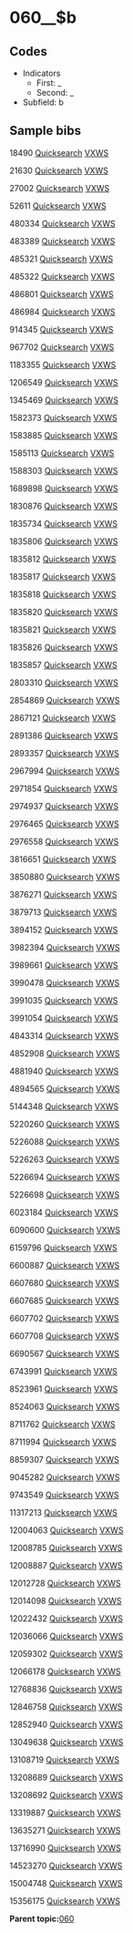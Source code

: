 # 060\_\_$b

## Codes

-   Indicators
    -   First: \_
    -   Second: \_
-   Subfield: b

## Sample bibs

18490 [Quicksearch](https://search.library.yale.edu/catalog/18490) [VXWS](http://prodorbis.library.yale.edu:7014/vxws/GetHoldingsService?bibId=18490)

21630 [Quicksearch](https://search.library.yale.edu/catalog/21630) [VXWS](http://prodorbis.library.yale.edu:7014/vxws/GetHoldingsService?bibId=21630)

27002 [Quicksearch](https://search.library.yale.edu/catalog/27002) [VXWS](http://prodorbis.library.yale.edu:7014/vxws/GetHoldingsService?bibId=27002)

52611 [Quicksearch](https://search.library.yale.edu/catalog/52611) [VXWS](http://prodorbis.library.yale.edu:7014/vxws/GetHoldingsService?bibId=52611)

480334 [Quicksearch](https://search.library.yale.edu/catalog/480334) [VXWS](http://prodorbis.library.yale.edu:7014/vxws/GetHoldingsService?bibId=480334)

483389 [Quicksearch](https://search.library.yale.edu/catalog/483389) [VXWS](http://prodorbis.library.yale.edu:7014/vxws/GetHoldingsService?bibId=483389)

485321 [Quicksearch](https://search.library.yale.edu/catalog/485321) [VXWS](http://prodorbis.library.yale.edu:7014/vxws/GetHoldingsService?bibId=485321)

485322 [Quicksearch](https://search.library.yale.edu/catalog/485322) [VXWS](http://prodorbis.library.yale.edu:7014/vxws/GetHoldingsService?bibId=485322)

486801 [Quicksearch](https://search.library.yale.edu/catalog/486801) [VXWS](http://prodorbis.library.yale.edu:7014/vxws/GetHoldingsService?bibId=486801)

486984 [Quicksearch](https://search.library.yale.edu/catalog/486984) [VXWS](http://prodorbis.library.yale.edu:7014/vxws/GetHoldingsService?bibId=486984)

914345 [Quicksearch](https://search.library.yale.edu/catalog/914345) [VXWS](http://prodorbis.library.yale.edu:7014/vxws/GetHoldingsService?bibId=914345)

967702 [Quicksearch](https://search.library.yale.edu/catalog/967702) [VXWS](http://prodorbis.library.yale.edu:7014/vxws/GetHoldingsService?bibId=967702)

1183355 [Quicksearch](https://search.library.yale.edu/catalog/1183355) [VXWS](http://prodorbis.library.yale.edu:7014/vxws/GetHoldingsService?bibId=1183355)

1206549 [Quicksearch](https://search.library.yale.edu/catalog/1206549) [VXWS](http://prodorbis.library.yale.edu:7014/vxws/GetHoldingsService?bibId=1206549)

1345469 [Quicksearch](https://search.library.yale.edu/catalog/1345469) [VXWS](http://prodorbis.library.yale.edu:7014/vxws/GetHoldingsService?bibId=1345469)

1582373 [Quicksearch](https://search.library.yale.edu/catalog/1582373) [VXWS](http://prodorbis.library.yale.edu:7014/vxws/GetHoldingsService?bibId=1582373)

1583885 [Quicksearch](https://search.library.yale.edu/catalog/1583885) [VXWS](http://prodorbis.library.yale.edu:7014/vxws/GetHoldingsService?bibId=1583885)

1585113 [Quicksearch](https://search.library.yale.edu/catalog/1585113) [VXWS](http://prodorbis.library.yale.edu:7014/vxws/GetHoldingsService?bibId=1585113)

1588303 [Quicksearch](https://search.library.yale.edu/catalog/1588303) [VXWS](http://prodorbis.library.yale.edu:7014/vxws/GetHoldingsService?bibId=1588303)

1689898 [Quicksearch](https://search.library.yale.edu/catalog/1689898) [VXWS](http://prodorbis.library.yale.edu:7014/vxws/GetHoldingsService?bibId=1689898)

1830876 [Quicksearch](https://search.library.yale.edu/catalog/1830876) [VXWS](http://prodorbis.library.yale.edu:7014/vxws/GetHoldingsService?bibId=1830876)

1835734 [Quicksearch](https://search.library.yale.edu/catalog/1835734) [VXWS](http://prodorbis.library.yale.edu:7014/vxws/GetHoldingsService?bibId=1835734)

1835806 [Quicksearch](https://search.library.yale.edu/catalog/1835806) [VXWS](http://prodorbis.library.yale.edu:7014/vxws/GetHoldingsService?bibId=1835806)

1835812 [Quicksearch](https://search.library.yale.edu/catalog/1835812) [VXWS](http://prodorbis.library.yale.edu:7014/vxws/GetHoldingsService?bibId=1835812)

1835817 [Quicksearch](https://search.library.yale.edu/catalog/1835817) [VXWS](http://prodorbis.library.yale.edu:7014/vxws/GetHoldingsService?bibId=1835817)

1835818 [Quicksearch](https://search.library.yale.edu/catalog/1835818) [VXWS](http://prodorbis.library.yale.edu:7014/vxws/GetHoldingsService?bibId=1835818)

1835820 [Quicksearch](https://search.library.yale.edu/catalog/1835820) [VXWS](http://prodorbis.library.yale.edu:7014/vxws/GetHoldingsService?bibId=1835820)

1835821 [Quicksearch](https://search.library.yale.edu/catalog/1835821) [VXWS](http://prodorbis.library.yale.edu:7014/vxws/GetHoldingsService?bibId=1835821)

1835826 [Quicksearch](https://search.library.yale.edu/catalog/1835826) [VXWS](http://prodorbis.library.yale.edu:7014/vxws/GetHoldingsService?bibId=1835826)

1835857 [Quicksearch](https://search.library.yale.edu/catalog/1835857) [VXWS](http://prodorbis.library.yale.edu:7014/vxws/GetHoldingsService?bibId=1835857)

2803310 [Quicksearch](https://search.library.yale.edu/catalog/2803310) [VXWS](http://prodorbis.library.yale.edu:7014/vxws/GetHoldingsService?bibId=2803310)

2854869 [Quicksearch](https://search.library.yale.edu/catalog/2854869) [VXWS](http://prodorbis.library.yale.edu:7014/vxws/GetHoldingsService?bibId=2854869)

2867121 [Quicksearch](https://search.library.yale.edu/catalog/2867121) [VXWS](http://prodorbis.library.yale.edu:7014/vxws/GetHoldingsService?bibId=2867121)

2891386 [Quicksearch](https://search.library.yale.edu/catalog/2891386) [VXWS](http://prodorbis.library.yale.edu:7014/vxws/GetHoldingsService?bibId=2891386)

2893357 [Quicksearch](https://search.library.yale.edu/catalog/2893357) [VXWS](http://prodorbis.library.yale.edu:7014/vxws/GetHoldingsService?bibId=2893357)

2967994 [Quicksearch](https://search.library.yale.edu/catalog/2967994) [VXWS](http://prodorbis.library.yale.edu:7014/vxws/GetHoldingsService?bibId=2967994)

2971854 [Quicksearch](https://search.library.yale.edu/catalog/2971854) [VXWS](http://prodorbis.library.yale.edu:7014/vxws/GetHoldingsService?bibId=2971854)

2974937 [Quicksearch](https://search.library.yale.edu/catalog/2974937) [VXWS](http://prodorbis.library.yale.edu:7014/vxws/GetHoldingsService?bibId=2974937)

2976465 [Quicksearch](https://search.library.yale.edu/catalog/2976465) [VXWS](http://prodorbis.library.yale.edu:7014/vxws/GetHoldingsService?bibId=2976465)

2976558 [Quicksearch](https://search.library.yale.edu/catalog/2976558) [VXWS](http://prodorbis.library.yale.edu:7014/vxws/GetHoldingsService?bibId=2976558)

3816651 [Quicksearch](https://search.library.yale.edu/catalog/3816651) [VXWS](http://prodorbis.library.yale.edu:7014/vxws/GetHoldingsService?bibId=3816651)

3850880 [Quicksearch](https://search.library.yale.edu/catalog/3850880) [VXWS](http://prodorbis.library.yale.edu:7014/vxws/GetHoldingsService?bibId=3850880)

3876271 [Quicksearch](https://search.library.yale.edu/catalog/3876271) [VXWS](http://prodorbis.library.yale.edu:7014/vxws/GetHoldingsService?bibId=3876271)

3879713 [Quicksearch](https://search.library.yale.edu/catalog/3879713) [VXWS](http://prodorbis.library.yale.edu:7014/vxws/GetHoldingsService?bibId=3879713)

3894152 [Quicksearch](https://search.library.yale.edu/catalog/3894152) [VXWS](http://prodorbis.library.yale.edu:7014/vxws/GetHoldingsService?bibId=3894152)

3982394 [Quicksearch](https://search.library.yale.edu/catalog/3982394) [VXWS](http://prodorbis.library.yale.edu:7014/vxws/GetHoldingsService?bibId=3982394)

3989661 [Quicksearch](https://search.library.yale.edu/catalog/3989661) [VXWS](http://prodorbis.library.yale.edu:7014/vxws/GetHoldingsService?bibId=3989661)

3990478 [Quicksearch](https://search.library.yale.edu/catalog/3990478) [VXWS](http://prodorbis.library.yale.edu:7014/vxws/GetHoldingsService?bibId=3990478)

3991035 [Quicksearch](https://search.library.yale.edu/catalog/3991035) [VXWS](http://prodorbis.library.yale.edu:7014/vxws/GetHoldingsService?bibId=3991035)

3991054 [Quicksearch](https://search.library.yale.edu/catalog/3991054) [VXWS](http://prodorbis.library.yale.edu:7014/vxws/GetHoldingsService?bibId=3991054)

4843314 [Quicksearch](https://search.library.yale.edu/catalog/4843314) [VXWS](http://prodorbis.library.yale.edu:7014/vxws/GetHoldingsService?bibId=4843314)

4852908 [Quicksearch](https://search.library.yale.edu/catalog/4852908) [VXWS](http://prodorbis.library.yale.edu:7014/vxws/GetHoldingsService?bibId=4852908)

4881940 [Quicksearch](https://search.library.yale.edu/catalog/4881940) [VXWS](http://prodorbis.library.yale.edu:7014/vxws/GetHoldingsService?bibId=4881940)

4894565 [Quicksearch](https://search.library.yale.edu/catalog/4894565) [VXWS](http://prodorbis.library.yale.edu:7014/vxws/GetHoldingsService?bibId=4894565)

5144348 [Quicksearch](https://search.library.yale.edu/catalog/5144348) [VXWS](http://prodorbis.library.yale.edu:7014/vxws/GetHoldingsService?bibId=5144348)

5220260 [Quicksearch](https://search.library.yale.edu/catalog/5220260) [VXWS](http://prodorbis.library.yale.edu:7014/vxws/GetHoldingsService?bibId=5220260)

5226088 [Quicksearch](https://search.library.yale.edu/catalog/5226088) [VXWS](http://prodorbis.library.yale.edu:7014/vxws/GetHoldingsService?bibId=5226088)

5226263 [Quicksearch](https://search.library.yale.edu/catalog/5226263) [VXWS](http://prodorbis.library.yale.edu:7014/vxws/GetHoldingsService?bibId=5226263)

5226694 [Quicksearch](https://search.library.yale.edu/catalog/5226694) [VXWS](http://prodorbis.library.yale.edu:7014/vxws/GetHoldingsService?bibId=5226694)

5226698 [Quicksearch](https://search.library.yale.edu/catalog/5226698) [VXWS](http://prodorbis.library.yale.edu:7014/vxws/GetHoldingsService?bibId=5226698)

6023184 [Quicksearch](https://search.library.yale.edu/catalog/6023184) [VXWS](http://prodorbis.library.yale.edu:7014/vxws/GetHoldingsService?bibId=6023184)

6090600 [Quicksearch](https://search.library.yale.edu/catalog/6090600) [VXWS](http://prodorbis.library.yale.edu:7014/vxws/GetHoldingsService?bibId=6090600)

6159796 [Quicksearch](https://search.library.yale.edu/catalog/6159796) [VXWS](http://prodorbis.library.yale.edu:7014/vxws/GetHoldingsService?bibId=6159796)

6600887 [Quicksearch](https://search.library.yale.edu/catalog/6600887) [VXWS](http://prodorbis.library.yale.edu:7014/vxws/GetHoldingsService?bibId=6600887)

6607680 [Quicksearch](https://search.library.yale.edu/catalog/6607680) [VXWS](http://prodorbis.library.yale.edu:7014/vxws/GetHoldingsService?bibId=6607680)

6607685 [Quicksearch](https://search.library.yale.edu/catalog/6607685) [VXWS](http://prodorbis.library.yale.edu:7014/vxws/GetHoldingsService?bibId=6607685)

6607702 [Quicksearch](https://search.library.yale.edu/catalog/6607702) [VXWS](http://prodorbis.library.yale.edu:7014/vxws/GetHoldingsService?bibId=6607702)

6607708 [Quicksearch](https://search.library.yale.edu/catalog/6607708) [VXWS](http://prodorbis.library.yale.edu:7014/vxws/GetHoldingsService?bibId=6607708)

6690567 [Quicksearch](https://search.library.yale.edu/catalog/6690567) [VXWS](http://prodorbis.library.yale.edu:7014/vxws/GetHoldingsService?bibId=6690567)

6743991 [Quicksearch](https://search.library.yale.edu/catalog/6743991) [VXWS](http://prodorbis.library.yale.edu:7014/vxws/GetHoldingsService?bibId=6743991)

8523961 [Quicksearch](https://search.library.yale.edu/catalog/8523961) [VXWS](http://prodorbis.library.yale.edu:7014/vxws/GetHoldingsService?bibId=8523961)

8524063 [Quicksearch](https://search.library.yale.edu/catalog/8524063) [VXWS](http://prodorbis.library.yale.edu:7014/vxws/GetHoldingsService?bibId=8524063)

8711762 [Quicksearch](https://search.library.yale.edu/catalog/8711762) [VXWS](http://prodorbis.library.yale.edu:7014/vxws/GetHoldingsService?bibId=8711762)

8711994 [Quicksearch](https://search.library.yale.edu/catalog/8711994) [VXWS](http://prodorbis.library.yale.edu:7014/vxws/GetHoldingsService?bibId=8711994)

8859307 [Quicksearch](https://search.library.yale.edu/catalog/8859307) [VXWS](http://prodorbis.library.yale.edu:7014/vxws/GetHoldingsService?bibId=8859307)

9045282 [Quicksearch](https://search.library.yale.edu/catalog/9045282) [VXWS](http://prodorbis.library.yale.edu:7014/vxws/GetHoldingsService?bibId=9045282)

9743549 [Quicksearch](https://search.library.yale.edu/catalog/9743549) [VXWS](http://prodorbis.library.yale.edu:7014/vxws/GetHoldingsService?bibId=9743549)

11317213 [Quicksearch](https://search.library.yale.edu/catalog/11317213) [VXWS](http://prodorbis.library.yale.edu:7014/vxws/GetHoldingsService?bibId=11317213)

12004063 [Quicksearch](https://search.library.yale.edu/catalog/12004063) [VXWS](http://prodorbis.library.yale.edu:7014/vxws/GetHoldingsService?bibId=12004063)

12008785 [Quicksearch](https://search.library.yale.edu/catalog/12008785) [VXWS](http://prodorbis.library.yale.edu:7014/vxws/GetHoldingsService?bibId=12008785)

12008887 [Quicksearch](https://search.library.yale.edu/catalog/12008887) [VXWS](http://prodorbis.library.yale.edu:7014/vxws/GetHoldingsService?bibId=12008887)

12012728 [Quicksearch](https://search.library.yale.edu/catalog/12012728) [VXWS](http://prodorbis.library.yale.edu:7014/vxws/GetHoldingsService?bibId=12012728)

12014098 [Quicksearch](https://search.library.yale.edu/catalog/12014098) [VXWS](http://prodorbis.library.yale.edu:7014/vxws/GetHoldingsService?bibId=12014098)

12022432 [Quicksearch](https://search.library.yale.edu/catalog/12022432) [VXWS](http://prodorbis.library.yale.edu:7014/vxws/GetHoldingsService?bibId=12022432)

12036066 [Quicksearch](https://search.library.yale.edu/catalog/12036066) [VXWS](http://prodorbis.library.yale.edu:7014/vxws/GetHoldingsService?bibId=12036066)

12059302 [Quicksearch](https://search.library.yale.edu/catalog/12059302) [VXWS](http://prodorbis.library.yale.edu:7014/vxws/GetHoldingsService?bibId=12059302)

12066178 [Quicksearch](https://search.library.yale.edu/catalog/12066178) [VXWS](http://prodorbis.library.yale.edu:7014/vxws/GetHoldingsService?bibId=12066178)

12768836 [Quicksearch](https://search.library.yale.edu/catalog/12768836) [VXWS](http://prodorbis.library.yale.edu:7014/vxws/GetHoldingsService?bibId=12768836)

12846758 [Quicksearch](https://search.library.yale.edu/catalog/12846758) [VXWS](http://prodorbis.library.yale.edu:7014/vxws/GetHoldingsService?bibId=12846758)

12852940 [Quicksearch](https://search.library.yale.edu/catalog/12852940) [VXWS](http://prodorbis.library.yale.edu:7014/vxws/GetHoldingsService?bibId=12852940)

13049638 [Quicksearch](https://search.library.yale.edu/catalog/13049638) [VXWS](http://prodorbis.library.yale.edu:7014/vxws/GetHoldingsService?bibId=13049638)

13108719 [Quicksearch](https://search.library.yale.edu/catalog/13108719) [VXWS](http://prodorbis.library.yale.edu:7014/vxws/GetHoldingsService?bibId=13108719)

13208689 [Quicksearch](https://search.library.yale.edu/catalog/13208689) [VXWS](http://prodorbis.library.yale.edu:7014/vxws/GetHoldingsService?bibId=13208689)

13208692 [Quicksearch](https://search.library.yale.edu/catalog/13208692) [VXWS](http://prodorbis.library.yale.edu:7014/vxws/GetHoldingsService?bibId=13208692)

13319887 [Quicksearch](https://search.library.yale.edu/catalog/13319887) [VXWS](http://prodorbis.library.yale.edu:7014/vxws/GetHoldingsService?bibId=13319887)

13635271 [Quicksearch](https://search.library.yale.edu/catalog/13635271) [VXWS](http://prodorbis.library.yale.edu:7014/vxws/GetHoldingsService?bibId=13635271)

13716990 [Quicksearch](https://search.library.yale.edu/catalog/13716990) [VXWS](http://prodorbis.library.yale.edu:7014/vxws/GetHoldingsService?bibId=13716990)

14523270 [Quicksearch](https://search.library.yale.edu/catalog/14523270) [VXWS](http://prodorbis.library.yale.edu:7014/vxws/GetHoldingsService?bibId=14523270)

15004748 [Quicksearch](https://search.library.yale.edu/catalog/15004748) [VXWS](http://prodorbis.library.yale.edu:7014/vxws/GetHoldingsService?bibId=15004748)

15356175 [Quicksearch](https://search.library.yale.edu/catalog/15356175) [VXWS](http://prodorbis.library.yale.edu:7014/vxws/GetHoldingsService?bibId=15356175)

**Parent topic:**[060](../../tags/060/060.md)

